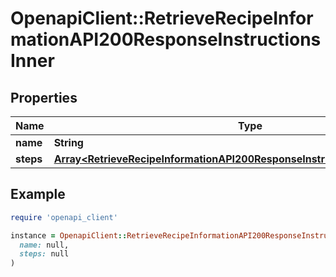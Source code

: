 # OpenapiClient::RetrieveRecipeInformationAPI200ResponseInstructionsInner

## Properties

| Name | Type | Description | Notes |
| ---- | ---- | ----------- | ----- |
| **name** | **String** |  | [optional] |
| **steps** | [**Array&lt;RetrieveRecipeInformationAPI200ResponseInstructionsInnerStepsInner&gt;**](RetrieveRecipeInformationAPI200ResponseInstructionsInnerStepsInner.md) |  | [optional] |

## Example

```ruby
require 'openapi_client'

instance = OpenapiClient::RetrieveRecipeInformationAPI200ResponseInstructionsInner.new(
  name: null,
  steps: null
)
```

